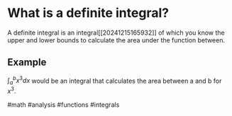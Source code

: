 # What is a definite integral? 
A definite integral is an integral[[20241215165932]] of which you know the upper and lower bounds to calculate the area under the function between. 

## Example 
$\int_{a}^b x^3 dx$ would be an integral that calculates the area between a and b for $x^3$.

#math #analysis #functions #integrals